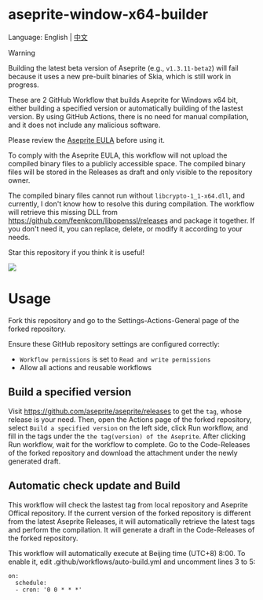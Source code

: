 # aseprite-window-x64-builder

Language: English | [中文](./locales/zh-cn.md)

> [!WARNING]
> Building the latest beta version of Aseprite (e.g., `v1.3.11-beta2`) will fail because it uses a new pre-built binaries of Skia, which is still work in progress.

These are 2 GitHub Workflow that builds Aseprite for Windows x64 bit, either building a specified version or automatically building of the lastest version. By using GitHub Actions, there is no need for manual compilation, and it does not include any malicious software.

Please review the [Aseprite EULA](https://github.com/aseprite/aseprite/blob/main/EULA.txt) before using it.

To comply with the Aseprite EULA, this workflow will not upload the compiled binary files to a publicly accessible space. The compiled binary files will be stored in the Releases as draft and only visible to the repository owner.

The compiled binary files cannot run without `libcrypto-1_1-x64.dll`, and currently, I don't know how to resolve this during compilation. The workflow will retrieve this missing DLL from https://github.com/feenkcom/libopenssl/releases and package it together. If you don't need it, you can replace, delete, or modify it according to your needs.

Star this repository if you think it is useful!

![](https://moe-counter.glitch.me/get/@FBIK.aseprite-window-x64-builder)

# Usage

Fork this repository and go to the Settings-Actions-General page of the forked repository.

Ensure these GitHub repository settings are configured correctly:

-   `Workflow permissions` is set to `Read and write permissions`
-   Allow all actions and reusable workflows

## Build a specified version

Visit https://github.com/aseprite/aseprite/releases to get the `tag`, whose release is your need. Then, open the Actions page of the forked repository, select `Build a specified version` on the left side, click Run workflow, and fill in the tags under the `the tag(version) of the Aseprite`. After clicking Run workflow, wait for the workflow to complete. Go to the Code-Releases of the forked repository and download the attachment under the newly generated draft.

## Automatic check update and Build

This workflow will check the lastest tag from local repository and Aseprite Offical repository. If the current version of the forked repository is different from the latest Aseprite Releases, it will automatically retrieve the latest tags and perform the compilation. It will generate a draft in the Code-Releases of the forked repository.

This workflow will automatically execute at Beijing time (UTC+8) 8:00. To enable it, edit .github/workflows/auto-build.yml and uncomment lines 3 to 5:

```
on:
  schedule:
  - cron: '0 0 * * *'
```
